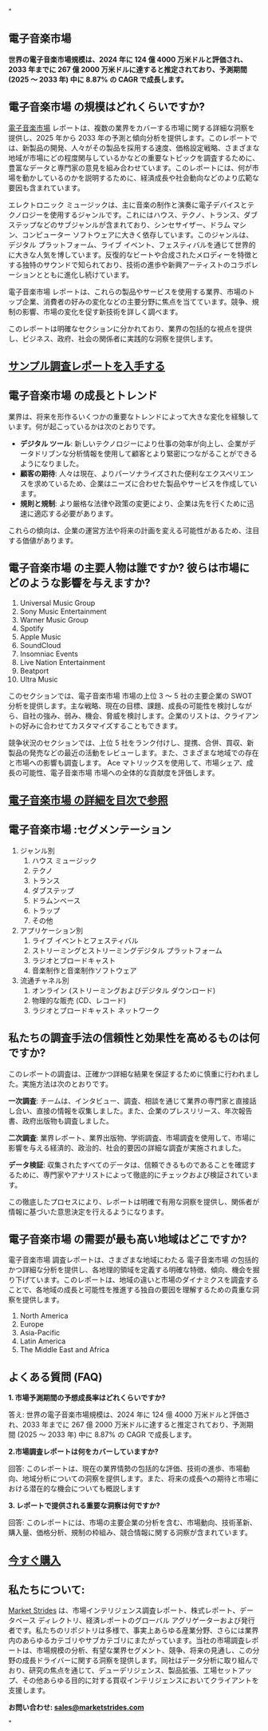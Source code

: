 "<h2>電子音楽市場</h2>
<p><strong>世界の電子音楽市場規模は、2024 年に 124 億 4000 万米ドルと評価され、2033 年までに 267 億 2000 万米ドルに達すると推定されており、予測期間 (2025 ～ 2033 年) 中に 8.87% の CAGR で成長します。</strong></p>
<h2>電子音楽市場 の規模はどれくらいですか?</h2>
<p><a href=https://marketstrides.com/request-sample/electronic-music-market>電子音楽市場</a> レポートは、複数の業界をカバーする市場に関する詳細な洞察を提供し、2025 年から 2033 年の予測と傾向分析を提供します。このレポートでは、新製品の開発、人々がその製品を採用する速度、価格設定戦略、さまざまな地域が市場にどの程度関与しているかなどの重要なトピックを調査するために、豊富なデータと専門家の意見を組み合わせています。このレポートには、何が市場を動かしているのかを説明するために、経済成長や社会動向などのより広範な要因も含まれています。</p>
<p>エレクトロニック ミュージックは、主に音楽の制作と演奏に電子デバイスとテクノロジーを使用するジャンルです。これにはハウス、テクノ、トランス、ダブステップなどのサブジャンルが含まれており、シンセサイザー、ドラム マシン、コンピューター ソフトウェアに大きく依存しています。このジャンルは、デジタル プラットフォーム、ライブ イベント、フェスティバルを通じて世界的に大きな人気を博しています。反復的なビートや合成されたメロディーを特徴とする独特のサウンドで知られており、技術の進歩や新興アーティストのコラボレーションとともに進化し続けています。</p>
<p>電子音楽市場 レポートは、これらの製品やサービスを使用する業界、市場のトップ企業、消費者の好みの変化などの主要分野に焦点を当てています。競争、規制の影響、市場の変化を促す新技術を詳しく調べます。</p>
<p>このレポートは明確なセクションに分かれており、業界の包括的な視点を提供し、ビジネス、政府、社会の関係者に実践的な洞察を提供します。</p>
<h2><strong><a href=https://marketstrides.com/request-sample/electronic-music-market>サンプル調査レポートを入手する</a></strong></h2>
<h2>電子音楽市場 の成長とトレンド</h2>
<p>業界は、将来を形作るいくつかの重要なトレンドによって大きな変化を経験しています。何が起こっているかは次のとおりです。</p>
<ul>
<li><strong>デジタル ツール</strong>: 新しいテクノロジーにより仕事の効率が向上し、企業がデータドリブンな分析情報を使用して顧客とより緊密につながることができるようになりました。</li>
<li><strong>顧客の期待</strong>: 人々は現在、よりパーソナライズされた便利なエクスペリエンスを求めているため、企業はニーズに合わせた製品やサービスを作成しています。</li>
<li><strong>規則と規制</strong>: より厳格な法律や政策の変更により、企業は先を行くために迅速に適応する必要があります。</li>
</ul>
<p>これらの傾向は、企業の運営方法や将来の計画を変える可能性があるため、注目する価値があります。</p>
<h2>電子音楽市場 の主要人物は誰ですか? 彼らは市場にどのような影響を与えますか?</h2>
<p><ol>
<li>Universal Music Group</li>
<li>Sony Music Entertainment</li>
<li>Warner Music Group</li>
<li>Spotify</li>
<li>Apple Music</li>
<li>SoundCloud</li>
<li>Insomniac Events</li>
<li>Live Nation Entertainment</li>
<li>Beatport</li>
<li>Ultra Music</li>
</ol></p>
<div>
<p>このセクションでは、電子音楽市場 市場の上位 3 ～ 5 社の主要企業の SWOT 分析を提供します。主な戦略、現在の目標、課題、成長の可能性を検討しながら、自社の強み、弱み、機会、脅威を検討します。企業のリストは、クライアントの好みに合わせてカスタマイズすることもできます。</p>
<p>競争状況のセクションでは、上位 5 社をランク付けし、提携、合併、買収、新製品の発売などの最近の活動をレビューします。また、さまざまな地域での存在と市場への影響も調査します。 Ace マトリックスを使用して、市場シェア、成長の可能性、電子音楽市場 市場への全体的な貢献度を評価します。</p>
<h2><strong><a href=https://marketstrides.com/report/electronic-music-market>電子音楽市場 の詳細を目次で参照</a></strong></h2>
<h2>電子音楽市場 :セグメンテーション</h2>
<p><ol>
<li>ジャンル別
<ol>
<li>ハウス ミュージック</li>
<li>テクノ</li>
<li>トランス</li>
<li>ダブステップ</li>
<li>ドラムンベース</li>
<li>トラップ</li>
<li>その他</li>
</ol>
</li>
<li>アプリケーション別
<ol>
<li>ライブ イベントとフェスティバル</li>
<li>ストリーミングとストリーミングデジタル プラットフォーム</li>
<li>ラジオとブロードキャスト</li>
<li>音楽制作と音楽制作ソフトウェア</li>
</ol>
</li>
<li>流通チャネル別
<ol>
<li>オンライン (ストリーミングおよびデジタル ダウンロード)</li>
<li>物理的な販売 (CD、レコード)</li>
<li>ラジオとブロードキャスト ネットワーク</li>
</ol>
</li>
</ol></p>
<h2>私たちの調査手法の信頼性と効果性を高めるものは何ですか?</h2>
<p>このレポートの調査は、正確かつ詳細な結果を保証するために慎重に行われました。実施方法は次のとおりです。</p>
<p><strong>一次調査</strong>: チームは、インタビュー、調査、相談を通じて業界の専門家と直接話し合い、直接の情報を収集しました。また、企業のプレスリリース、年次報告書、政府出版物も調査しました。</p>
<p><strong>二次調査</strong>: 業界レポート、業界出版物、学術調査、市場調査を使用して、市場に影響を与える経済的、政治的、社会的要因の詳細な調査が実施されました。</p>
<p><strong>データ検証</strong>: 収集されたすべてのデータは、信頼できるものであることを確認するために、専門家やアナリストによって徹底的にチェックおよび検証されています。</p>
<p>この徹底したプロセスにより、レポートは明確で有用な洞察を提供し、関係者が情報に基づいた意思決定を行えるようになります。</p>
<h2>電子音楽市場 の需要が最も高い地域はどこですか? </h2>
<p>電子音楽市場 調査レポートは、さまざまな地域にわたる 電子音楽市場 の包括的かつ詳細な分析を提供し、各地理的領域を定義する明確な特徴、傾向、機会を掘り下げています。このレポートは、地域の違いと市場のダイナミクスを調査することで、各地域の成長と可能性を推進する独自の要因を理解するための貴重な洞察を提供します。</p>
<p><ol>
<li>North America</li>
<li>Europe</li>
<li>Asia-Pacific</li>
<li>Latin America</li>
<li>The Middle East and Africa</li>
</ol></p>
<h2>よくある質問 (FAQ)</h2>
<p><strong>1. 市場予測期間の予想成長率はどれくらいですか?</strong></p>
<p>答え: 世界の電子音楽市場規模は、2024 年に 124 億 4000 万米ドルと評価され、2033 年までに 267 億 2000 万米ドルに達すると推定されており、予測期間 (2025 ～ 2033 年) 中に 8.87% の CAGR で成長します。</p>
<p><strong>2.市場調査レポートは何をカバーしていますか?</strong></p>
<p>回答: このレポートは、現在の業界情勢の包括的な評価、技術の進歩、市場動向、地域分析についての洞察を提供します。また、将来の成長への期待と市場における潜在的な機会についても概説します</p>
<p><strong>3. レポートで提供される重要な洞察は何ですか?</strong></p>
<p>回答: このレポートには、市場の主要企業の分析を含む、市場動向、技術革新、購入量、価格分析、規制の枠組み、競合情報に関する洞察が含まれています。</p>
<h2><strong><a href=https://marketstrides.com/buyNow/electronic-music-market>今すぐ購入</a></strong></h2>
<h2>私たちについて:</h2>
<p><a href=https://marketstrides.com/>Market Strides</a> は、市場インテリジェンス調査レポート、株式レポート、データベース ディレクトリ、経済レポートのグローバル アグリゲーターおよび発行者です。私たちのリポジトリは多様で、事実上あらゆる産業分野、さらには業界内のあらゆるカテゴリやサブカテゴリにまたがっています。当社の市場調査レポートは、市場規模の分析、有望な業界セグメント、競争、将来の見通し、この分野の成長ドライバーに関する洞察を提供します。同社はデータ分析に取り組んでおり、研究の焦点を通じて、デューデリジェンス、製品拡張、工場セットアップ、その他あらゆる目的に対する買収インテリジェンスにおいてクライアントを支援します。</p>
<p><strong>お問い合わせ: <a href=mailto:sales@marketstrides.com>sales@marketstrides.com</a></strong></p>
</div>"
